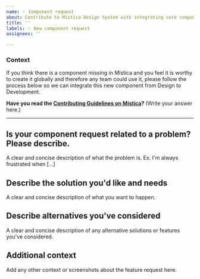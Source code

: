 ```yaml
---
name: ✨ Component request
about: Contribute to Mística Design System with integrating core components
title: ''
labels: ✨ New component request
assignees: ''

---
```

<!-- _English or spanish is ok._ -->

### Context
If you think there is a component missing in Mística and you feel it is worthy to create it globally and therefore any team could use it, please follow the process below so we can integrate this new component from Design to Development.

**Have you read the [Contributing Guidelines on Mística](https://brandfactory.telefonica.com/document/1846#/contribute-to-mistica/new-components-1603450886)?**
(Write your answer here.)

---

## Is your component request related to a problem? Please describe.
A clear and concise description of what the problem is. Ex. I'm always frustrated when [...]

## Describe the solution you'd like and needs
A clear and concise description of what you want to happen.

## Describe alternatives you've considered
A clear and concise description of any alternative solutions or features you've considered.

## Additional context
Add any other context or screenshots about the feature request here.
